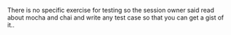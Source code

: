 There is no specific exercise for testing so the session owner said read about mocha and chai and write any test case so that you can get a gist of it..
